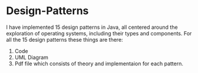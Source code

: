 # Design-Patterns
I have implemented 15 design patterns in Java, all centered around the exploration of operating systems, including their types and components.
For all the 15 design patterns these things are there:
1) Code
2) UML Diagram
3) Pdf file which consists of theory and implementaion for each pattern.
